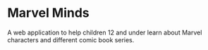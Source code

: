 # Marvel Minds  

A web application to help children 12 and under learn about Marvel characters and different comic book series.
